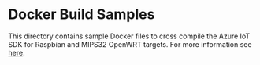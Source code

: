 # Docker Build Samples
This directory contains sample Docker files to cross compile the Azure IoT SDK for Raspbian and MIPS32 OpenWRT targets. For more information see [here](https://github.com/Azure/azure-iot-sdk-c/blob/main/doc/Docker_SDK_Cross_Compile.md).